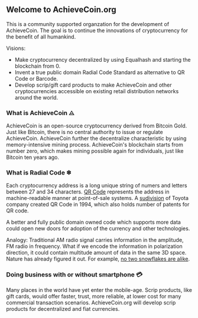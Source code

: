 ## Welcome to AchieveCoin.org

This is a community supported organzation for the development of AchieveCoin. The goal is to continue the innovations of cryptocurrency for the benefit of all humankind. 

Visions:
- Make cryptocurrency decentralized by using Equalhash and starting the blockchain from 0.
- Invent a true public domain Radial Code Standard as alternative to QR Code or Barcode.
- Develop scrip/gift card products to make AchieveCoin and other cryptocurrencies accessible on existing retail distribution networks around the world.



### What is AchieveCoin ⨺ 

AchieveCoin is an open-source cryptocurrency derived from Bitcoin Gold. Just like Bitcoin, there is no central authority to issue or regulate AchieveCoin. AchieveCoin further the decentralize characteristic by using memory-intensive mining process. AchieveCoin's blockchain starts from number zero, which makes mining possible again for individuals, just like Bitcoin ten years ago.


### What is Radial Code ❄

Each cryptocurrency address is a long unique string of numers and letters between 27 and 34 characters. [QR Code](https://en.wikipedia.org/wiki/QR_code) represents the address in machine-readable manner at point-of-sale systems. A [sudivision](http://www.qrcode.com/en/patent.html) of Toyota company created QR Code in 1994, which also holds number of patents for QR code.   

A better and fully public domain owned code which supports more data could open new doors for adoption of the currency and other technologies.

Analogy:
Traditional AM radio signal carries information in the amplitude, FM radio in frequency. What if we encode the information in polarization direction, it could contain multitude amount of data in the same 3D space. Nature has already figured it out. For example, [no two snowflakes are alike](https://www.youtube.com/watch?v=iOfkukhb1Os).

### Doing business with or without smartphone 💳

Many places in the world have yet enter the mobile-age. Scrip products, like gift cards, would offer faster, trust, more reliable, at lower cost for many commercial transaction scenarios. AchieveCoin.org will develop scrip products for decentralized and fiat currencies.




